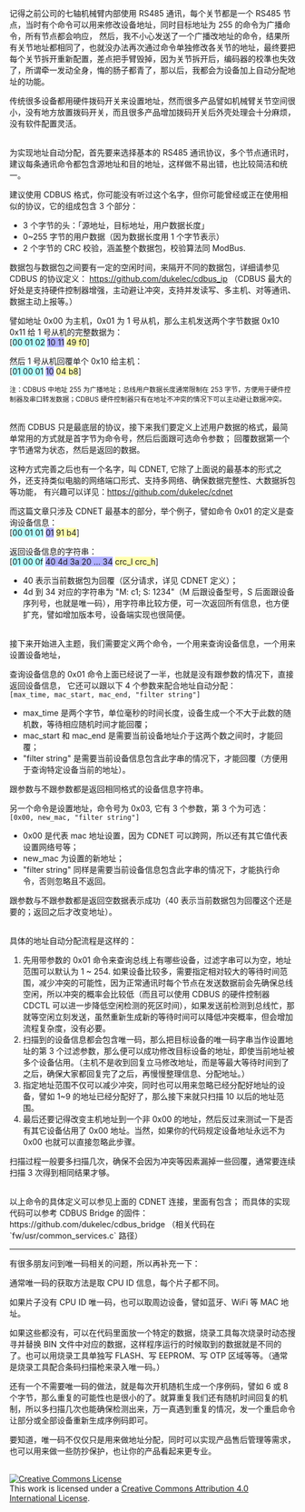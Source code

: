 记得之前公司的七轴机械臂内部使用 RS485 通讯，每个关节都是一个 RS485 节点，当时有个命令可以用来修改设备地址，同时目标地址为 255 的命令为广播命令，所有节点都会响应，
然后，我不小心发送了一个广播改地址的命令，结果所有关节地址都相同了，也就没办法再次通过命令单独修改各关节的地址，最终要把每个关节拆开重新配置，差点把手臂毁掉，因为关节拆开后，编码器的校準也失效了，所谓牵一发动全身，悔的肠子都青了，那以后，我都会为设备加上自动分配地址的功能。

传统很多设备都用硬件拨码开关来设置地址，然而很多产品譬如机械臂关节空间很小，没有地方放置拨码开关，而且很多产品增加拨码开关后外壳处理会十分麻烦，没有软件配置灵活。

<br>
为实现地址自动分配，首先要来选择基本的 RS485 通讯协议，多个节点通讯时，建议每条通讯命令都包含源地址和目的地址，这样做不易出错，也比较简洁和统一。

建议使用 CDBUS 格式，你可能没有听过这个名字，但你可能曾经或正在使用相似的协议，它的组成包含 3 个部分：
 - 3 个字节的头：「源地址，目标地址，用户数据长度」
 - 0~255 字节的用户数据（因为数据长度用 1 个字节表示）
 - 2 个字节的 CRC 校验，涵盖整个数据包，校验算法同 ModBus.

数据包与数据包之间要有一定的空闲时间，来隔开不同的数据包，详细请参见 CDBUS 的协议定义：
https://github.com/dukelec/cdbus_ip （CDBUS 最大的好处是支持硬件控制器增强，主动避让冲突，支持并发读写、多主机、对等通讯、数据主动上报等。）

譬如地址 0x00 为主机，0x01 为 1 号从机，那么主机发送两个字节数据 0x10 0x11 给 1 号从机的完整数据为：  
[<span style="background-color:#afffff">00 01 02</span> <span style="background-color:#afafff">10 11</span> <span style="background-color:#ffffaf">49 f0</span>]

然后 1 号从机回覆单个 0x10 给主机：  
[<span style="background-color:#afffff">01 00 01</span> <span style="background-color:#afafff">10</span> <span style="background-color:#ffffaf">04 b8</span>]

<small>注：CDBUS 中地址 255 为广播地址；总线用户数据长度通常限制在 253 字节，方便用于硬件控制器及串口转发数据；CDBUS 硬件控制器只有在地址不冲突的情况下可以主动避让数据冲突。</small>

<br>
然而 CDBUS 只是最底层的协议，接下来我们要定义上述用户数据的格式，最简单常用的方式就是首字节为命令号，然后后面跟可选命令参数；
回覆数据第一个字节通常为状态，然后是返回的数据。

这种方式完善之后也有一个名字，叫 CDNET, 它除了上面说的最基本的形式之外，还支持类似电脑的网络端口形式、支持多网络、确保数据完整性、大数据拆包等功能，
有兴趣可以详见：https://github.com/dukelec/cdnet

而这篇文章只涉及 CDNET 最基本的部分，举个例子，譬如命令 0x01 的定义是查询设备信息：  
[<span style="background-color:#afffff">00 01 01</span> <span style="background-color:#afafff">01</span> <span style="background-color:#ffffaf">91 b4</span>]

返回设备信息的字符串：  
[<span style="background-color:#afffff">01 00 0f</span> <span style="background-color:#afafff">40 4d 3a 20 ... 34</span> <span style="background-color:#ffffaf">crc_l crc_h</span>]
 - 40 表示当前数据包为回覆（区分请求，详见 CDNET 定义）；
 - 4d 到 34 对应的字符串为 "M: c1; S: 1234"（M 后跟设备型号，S 后面跟设备序列号，也就是唯一码），用字符串比较方便，可一次返回所有信息，也方便扩充，譬如增加版本号，设备端实现也很简便。

<br>
接下来开始进入主题，我们需要定义两个命令，一个用来查询设备信息，一个用来设置设备地址，

查询设备信息的 0x01 命令上面已经说了一半，也就是没有跟参数的情况下，直接返回设备信息，
它还可以跟以下 4 个参数来配合地址自动分配：  
`[max_time, mac_start, mac_end, "filter string"]`
 - max_time 是两个字节，单位毫秒的时间长度，设备生成一个不大于此数的随机数，等待相应随机时间才能回覆；
 - mac_start 和 mac_end 是需要当前设备地址介于这两个数之间时，才能回覆；
 - "filter string" 是需要当前设备信息包含此字串的情况下，才能回覆（方便用于查询特定设备当前的地址）。

跟参数与不跟参数都是返回相同格式的设备信息字符串。  


另一个命令是设置地址，命令号为 0x03, 它有 3 个参数，第 3 个为可选：  
`[0x00, new_mac, "filter string"]`
 - 0x00 是代表 mac 地址设置，因为 CDNET 可以跨网，所以还有其它值代表设置网络号等；
 - new_mac 为设置的新地址；
 - "filter string" 同样是需要当前设备信息包含此字串的情况下，才能执行命令，否则忽略且不返回。

跟参数与不跟参数都是返回空数据表示成功（40 表示当前数据包为回覆这个还是要的；返回之后才改变地址）。

<br>
具体的地址自动分配流程是这样的：

1. 先用带参数的 0x01 命令来查询总线上有哪些设备，过滤字串可以为空，地址范围可以默认为 1 ~ 254. 如果设备比较多，需要指定相对较大的等待时间范围，减少冲突的可能性，因为正常通讯时每个节点在发送数据前会先确保总线空闲，所以冲突的概率会比较低（而且可以使用 CDBUS 的硬件控制器 CDCTL 可以进一步降低空闲检测的死区时间），如果发送前检测到总线忙，那就等空闲立刻发送，虽然重新生成新的等待时间可以降低冲突概率，但会增加流程复杂度，没有必要。
3. 扫描到的设备信息都会包含唯一码，那么把目标设备的唯一码字串当作设置地址的第 3 个过滤参数，那么便可以成功修改目标设备的地址，即使当前地址被多个设备佔用。（主机不是收到回复立马修改地址，而是等最大等待时间到了之后，确保大家都回复完了之后，再慢慢整理信息、分配地址。）
2. 指定地址范围不仅可以减少冲突，同时也可以用来忽略已经分配好地址的设备，譬如 1~9 的地址已经分配好了，那么接下来就只扫描 10 以后的地址范围。
4. 最后还要记得改变主机地址到一个非 0x00 的地址，然后反过来测试一下是否有其它设备佔用了 0x00 地址。当然，如果你的代码规定设备地址永远不为 0x00 也就可以直接忽略此步骤。

扫描过程一般要多扫描几次，确保不会因为冲突等因素漏掉一些回覆，通常要连续扫描 3 次得到相同结果才够。

<br>
以上命令的具体定义可以参见上面的 CDNET 连接，里面有包含；  
而具体的实现代码可以参考 CDBUS Bridge 的固件：https://github.com/dukelec/cdbus_bridge  
（相关代码在 `fw/usr/common_services.c` 路径）

<hr>
有很多朋友问到唯一码相关的问题，所以再补充一下：

通常唯一码的获取方法是取 CPU ID 信息，每个片子都不同。

如果片子没有 CPU ID 唯一码，也可以取周边设备，譬如蓝牙、WiFi 等 MAC 地址。

如果这些都没有，可以在代码里面放一个特定的数据，烧录工具每次烧录时动态搜寻并替换 BIN 文件中对应的数据，这样程序运行的时候取到的数据就是不同的了。也可以用烧录工具单独写 FLASH、写 EEPROM、写 OTP 区域等等。（通常是烧录工具配合条码扫描枪来录入唯一码。）

还有一个不需要唯一码的做法，就是每次开机随机生成一个序例码，譬如 6 或 8 个字节，那么重复的可能性也是很小的了。就算重复我们还有随机时间回复的机制，所以多扫描几次也能确保检测出来，万一真遇到重复的情况，发一个重启命令让部分或全部设备重新生成序例码即可。

要知道，唯一码不仅仅只是用来做地址分配，同时可以实现产品售后管理等需求，也可以用来做一些防抄保护，也让你的产品看起来更专业。

<br>
<a rel="license" href="http://creativecommons.org/licenses/by/4.0/"><img alt="Creative Commons License" style="border-width:0" src="https://i.creativecommons.org/l/by/4.0/88x31.png" /></a><br />This work is licensed under a <a rel="license" href="http://creativecommons.org/licenses/by/4.0/">Creative Commons Attribution 4.0 International License</a>.
